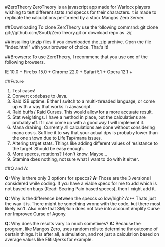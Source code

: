 #ZeroTheory
ZeroTheory is an javascript app made for Warlock players wishing to test different stats and speccs for their characters.
It is made to replicate the calculations performed by a stock Mangos Zero Server.

##Downloading
To clone ZeroTheory use the following command: git clone git://github.com/SouD/ZeroTheory.git
or download repo as .zip

##Installing
Unzip files if you downloaded the .zip archive.
Open the file "index.html" with your browser of choice. That's it!

##Browsers:
To use ZeroTheory, I recommend that you use one of the following browsers.

IE 10.0 +
Firefox 15.0 +
Chrome 22.0 +
Safari 5.1 +
Opera 12.1 +

##Future
1. Test cases!
2. Convert codebase to Java.
3. Raid ISB uptime. Either I switch to a multi-threaded language, or come up with a way that works in Javascript.
4. Raid buffs / Raid Curses. This would allow for a more accurate result.
5. Stat weightings. I have a method in place, but the calculations are probably off. If I can come up with a good way I will implement it.
6. Mana draining. Currently all calculations are done without considering mana costs. Suffice it to say that your actual dps is probably lower than the one shown due to Life Tap/mana issues.
7. Altering target stats. Things like adding different values of resistance to the target. Should be easy enough.
8. More speccs, rotations? I don't know. Maybe...
9. Stamina does nothing, not sure what I want to do with it either.

##Q and A:

**Q:** Why is there only 3 options for speccs?
**A:** Those are the 3 versions I considered while coding. If you have a viable specc for me to add which is not based on bugs (Read: Searing Pain based speccs), then I might add it.

**Q:** Why is the difference between the speccs so low/high?
A:** Thats just the way it is. There might be something wrong with the code, but there most likely isn't. Also note that SM/Ruin does not take into account Amplify Curse nor Improved Curse of Agony.

**Q:** Why does the results vary so much sometimes?
**A:** Because the program, like Mangos Zero, uses random rolls to determine the outcome of certain things. It is after all, a simulation, and not just a calculation based on average values like Elitistjerks for example.

